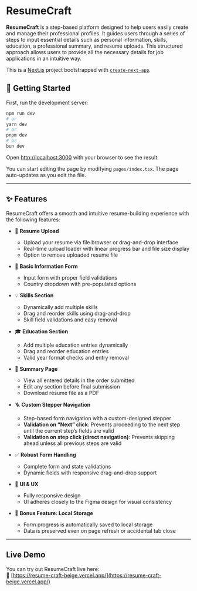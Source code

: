 # ResumeCraft

**ResumeCraft** is a step-based platform designed to help users easily create and manage their professional profiles. It guides users through a series of steps to input essential details such as personal information, skills, education, a professional summary, and resume uploads. This structured approach allows users to provide all the necessary details for job applications in an intuitive way. 

This is a [Next.js](https://nextjs.org) project bootstrapped with [`create-next-app`](https://nextjs.org/docs/pages/api-reference/create-next-app).

## 🚀 Getting Started

First, run the development server:

```bash
npm run dev
# or
yarn dev
# or
pnpm dev
# or
bun dev
```

Open [http://localhost:3000](http://localhost:3000) with your browser to see the result.

You can start editing the page by modifying `pages/index.tsx`. The page auto-updates as you edit the file.

---

## ✨ Features

ResumeCraft offers a smooth and intuitive resume-building experience with the following features:

- 📄 **Resume Upload**
  - Upload your resume via file browser or drag-and-drop interface
  - Real-time upload loader with linear progress bar and file size display
  - Option to remove uploaded resume file

- 🧾 **Basic Information Form**
  - Input form with proper field validations
  - Country dropdown with pre-populated options

- 💡 **Skills Section**
  - Dynamically add multiple skills
  - Drag and reorder skills using drag-and-drop
  - Skill field validations and easy removal

- 🎓 **Education Section**
  - Add multiple education entries dynamically
  - Drag and reorder education entries
  - Valid year format checks and entry removal

- 🧩 **Summary Page**
  - View all entered details in the order submitted
  - Edit any section before final submission
  - Download resume file as a PDF

- 🪜 **Custom Stepper Navigation**
  - Step-based form navigation with a custom-designed stepper
  - **Validation on “Next” click**: Prevents proceeding to the next step until the current step’s fields are valid
  - **Validation on step click (direct navigation)**: Prevents skipping ahead unless all previous steps are valid

- ✅ **Robust Form Handling**
  - Complete form and state validations
  - Dynamic fields with responsive drag-and-drop support

- 📱 **UI & UX**
  - Fully responsive design
  - UI adheres closely to the Figma design for visual consistency

- 💾 **Bonus Feature: Local Storage**
  - Form progress is automatically saved to local storage
  - Data is preserved even on page refresh or accidental tab close

---

## Live Demo

You can try out ResumeCraft live here:  
🔗 [https://resume-craft-beige.vercel.app/](https://resume-craft-beige.vercel.app/)
